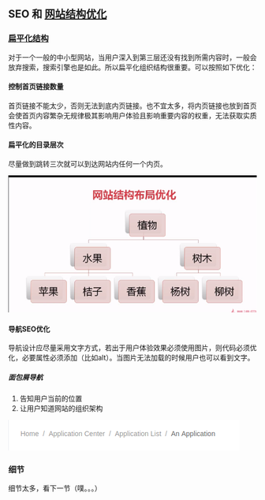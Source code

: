 ## SEO 和 [网站结构优化][1]

### [扁平化结构][2]

对于一个一般的中小型网站，当用户深入到第三层还没有找到所需内容时，一般会放弃搜索，搜索引擎也是如此。所以扁平化组织结构很重要。可以按照如下优化：

#### 控制首页链接数量
   首页链接不能太少，否则无法到底内页链接。也不宜太多，将内页链接也放到首页会使首页内容繁杂无规律极其影响用户体验且影响重要内容的权重，无法获取实质性内容。

#### 扁平化的目录层次
   尽量做到跳转三次就可以到达网站内任何一个内页。
	
   ![enter description here][3]

#### 导航SEO优化
   导航设计应尽量采用文字方式，若出于用户体验效果必须使用图片，则代码必须优化，必要属性必须添加（比如alt）。当图片无法加载的时候用户也可以看到文字。
	
#####  面包屑导航 
   1. 告知用户当前的位置
   2. 让用户知道网站的组织架构
	
   ![enter description here][4]

### 细节

细节太多，看下一节（噗。。。）

  [1]: https://baike.baidu.com/item/%E7%BD%91%E7%AB%99%E7%BB%93%E6%9E%84%E4%BC%98%E5%8C%96/10859636?fr=aladdin
  [2]: https://baike.baidu.com/item/%E6%89%81%E5%B9%B3%E5%8C%96%E7%BB%84%E7%BB%87%E7%BB%93%E6%9E%84/5599558?fr=aladdin
  [3]: https://raw.githubusercontent.com/LilyLaw/SEO/master/img/%E9%80%89%E5%8C%BA_008.bmp?token=AVC2wRVJHX8LMh9qxm-zx4c671UoHtPrks5cY81awA==
  [4]: https://raw.githubusercontent.com/LilyLaw/SEO/master/img/Breadcrumb.bmp?token=AVC2wRVJHX8LMh9qxm-zx4c671UoHtPrks5cY81awA==